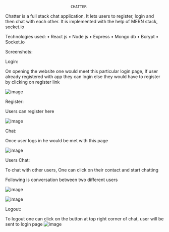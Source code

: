                                  CHATTER
 
Chatter is a full stack chat application, It lets users to register, login and then chat with each other. It is implemented with the help of MERN stack, socket.io


Technologies used:
•	React js
•	Node js
•	Express
•	Mongo db
•	Bcrypt
•	Socket.io


Screenshots:

Login:

On opening the website one would meet this particular login page,
If user already registered with app they can login else they would have to register by clicking on register link

![image](https://github.com/prakashbist28/Chatter/assets/113052349/4bea113f-9720-47ff-b41c-0b9519d357fb)



Register:

Users can register here

![image](https://github.com/prakashbist28/Chatter/assets/113052349/0d9ab4db-dbf9-4c85-a3de-800ab638aee2)



Chat: 

Once user logs in he would be met with this page

![image](https://github.com/prakashbist28/Chatter/assets/113052349/365e4194-62a2-4672-91b7-c8f14cc9e5ac)

Users Chat:

To chat with other users, One can click on their contact and start chatting

Following is conversation between two different users

![image](https://github.com/prakashbist28/Chatter/assets/113052349/3c78b6dd-e4b7-47ed-ac0d-91356cfed85c)


![image](https://github.com/prakashbist28/Chatter/assets/113052349/4a19f184-c721-4d02-b970-15ed12cc4b16)


Logout:

To logout one can click on the button at top right corner of chat, user will be sent to login page
![image](https://github.com/prakashbist28/Chatter/assets/113052349/d5f9dece-5a91-49dc-9eba-442be06b7a3c)



